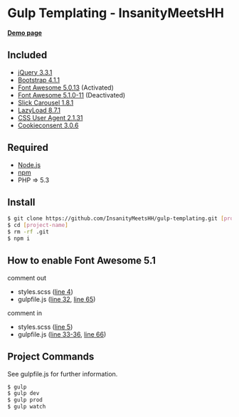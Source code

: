 # Gulp Templating - InsanityMeetsHH

[**Demo page**](http://gulp.insanitymeetshh.net)

## Included
* [jQuery 3.3.1](http://jquery.com)
* [Bootstrap 4.1.1](https://getbootstrap.com)
* [Font Awesome 5.0.13](https://fontawesome.com) (Activated)
* [Font Awesome 5.1.0-11](https://fontawesome.com) (Deactivated)
* [Slick Carousel 1.8.1](http://kenwheeler.github.io/slick/)
* [LazyLoad 8.7.1](https://www.andreaverlicchi.eu/lazyload/)
* [CSS User Agent 2.1.31](https://www.npmjs.com/package/cssuseragent)
* [Cookieconsent 3.0.6](https://github.com/insites/cookieconsent)

## Required
* [Node.js](http://nodejs.org/en/download/)
* [npm](http://www.npmjs.com/get-npm)
* PHP => 5.3

## Install
```bash
$ git clone https://github.com/InsanityMeetsHH/gulp-templating.git [project-name]
$ cd [project-name]
$ rm -rf .git
$ npm i
```

## How to enable Font Awesome 5.1
comment out
* styles.scss ([line 4](https://github.com/InsanityMeetsHH/gulp-templating/blob/master/src/scss/styles.scss#L4))
* gulpfile.js ([line 32](https://github.com/InsanityMeetsHH/gulp-templating/blob/master/gulpfile.js#L32), [line 65](https://github.com/InsanityMeetsHH/gulp-templating/blob/master/gulpfile.js#L65))

comment in
* styles.scss ([line 5](https://github.com/InsanityMeetsHH/gulp-templating/blob/master/src/scss/styles.scss#L5))
* gulpfile.js ([line 33-36](https://github.com/InsanityMeetsHH/gulp-templating/blob/master/gulpfile.js#L33-L36), [line 66](https://github.com/InsanityMeetsHH/gulp-templating/blob/master/gulpfile.js#L66))

## Project Commands
See gulpfile.js for further information.
```bash
$ gulp
$ gulp dev
$ gulp prod
$ gulp watch
```